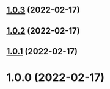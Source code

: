 ## [1.0.3](https://github.com/thimpat/to-ansi/compare/v1.0.2...v1.0.3) (2022-02-17)

## [1.0.2](https://github.com/thimpat/to-ansi/compare/v1.0.1...v1.0.2) (2022-02-17)

## [1.0.1](https://github.com/thimpat/to-ansi/compare/v1.0.0...v1.0.1) (2022-02-17)

# 1.0.0 (2022-02-17)
